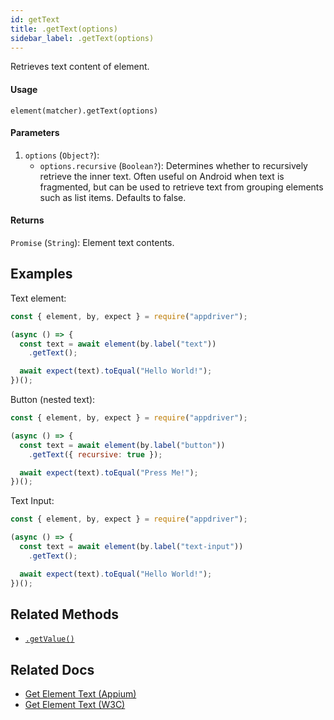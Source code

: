 ```yaml
---
id: getText
title: .getText(options)
sidebar_label: .getText(options)
---
```


Retrieves text content of element.

#### Usage

```text
element(matcher).getText(options)
```

#### Parameters

1. `options` (`Object?`):
    - `options.recursive` (`Boolean?`): Determines whether to recursively retrieve the inner text. Often useful on Android when text is fragmented, but can be used to retrieve text from grouping elements such as list items. Defaults to false.

#### Returns

`Promise` (`String`): Element text contents.

## Examples

Text element:

```javascript
const { element, by, expect } = require("appdriver");

(async () => {
  const text = await element(by.label("text"))
    .getText();

  await expect(text).toEqual("Hello World!");
})();
```

Button (nested text):

```javascript
const { element, by, expect } = require("appdriver");

(async () => {
  const text = await element(by.label("button"))
    .getText({ recursive: true });

  await expect(text).toEqual("Press Me!");
})();
```

Text Input:

```javascript
const { element, by, expect } = require("appdriver");

(async () => {
  const text = await element(by.label("text-input"))
    .getText();

  await expect(text).toEqual("Hello World!");
})();
```

## Related Methods

- [`.getValue()`](./getValue.md)

## Related Docs

- [Get Element Text (Appium)](http://appium.io/docs/en/commands/element/attributes/text/)
- [Get Element Text (W3C)](https://www.w3.org/TR/webdriver/#dfn-get-element-text)
